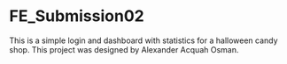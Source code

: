 # FE_Submission02

This is a simple login and dashboard with statistics for a halloween candy shop.
This project was designed by Alexander Acquah Osman.
